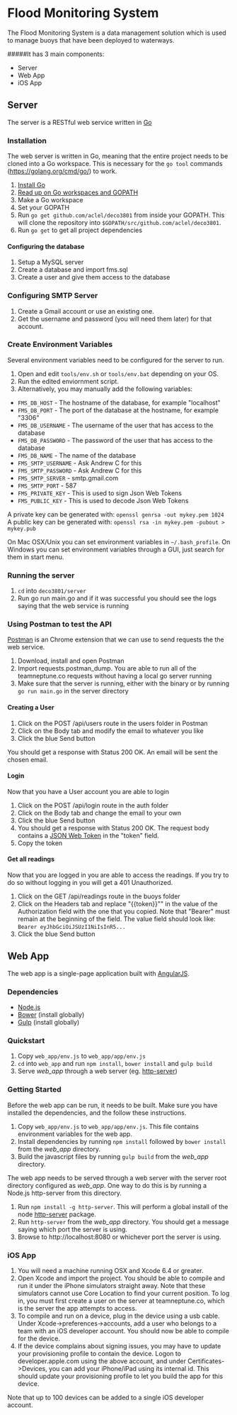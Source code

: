 # Flood Monitoring System

The Flood Monitoring System is a data management solution which is used to manage buoys that have been deployed to waterways.

#####It has 3 main components:
- Server
- Web App
- iOS App

## Server

The server is a RESTful web service written in [Go](https://golang.org/)

### Installation

The web server is written in Go, meaning that the entire project needs to be cloned into a Go workspace. This is necessary for the `go tool` commands (https://golang.org/cmd/go/) to work.

1. [Install Go](https://golang.org/doc/install) 
2. [Read up on Go workspaces and GOPATH](https://golang.org/doc/code.html)
3. Make a Go workspace
4. Set your GOPATH
5. Run `go get github.com/aclel/deco3801` from inside your GOPATH. This will clone the repository into `$GOPATH/src/github.com/aclel/deco3801`.
6. Run `go get` to get all project dependencies

#### Configuring the database

1. Setup a MySQL server
2. Create a database and import fms.sql
3. Create a user and give them access to the database

### Configuring SMTP Server

1. Create a Gmail account or use an existing one. 
2. Get the username and password (you will need them later) for that account.

### Create Environment Variables

Several environment variables need to be configured for the server to run.

1. Open and edit `tools/env.sh` or `tools/env.bat` depending on your OS.
2. Run the edited enviornment script.  
3. Alternatively, you may manually add the following variables:
- `FMS_DB_HOST` - The hostname of the database, for example "localhost"
- `FMS_DB_PORT` - The port of the database at the hostname, for example "3306"
- `FMS_DB_USERNAME` - The username of the user that has access to the database
- `FMS_DB_PASSWORD` - The password of the user that has access to the database
- `FMS_DB_NAME` - The name of the database
- `FMS_SMTP_USERNAME` - Ask Andrew C for this
- `FMS_SMTP_PASSWORD` - Ask Andrew C for this
- `FMS_SMTP_SERVER` - smtp.gmail.com
- `FMS_SMTP_PORT` - 587
- `FMS_PRIVATE_KEY` - This is used to sign Json Web Tokens
- `FMS_PUBLIC_KEY` - This is used to decode Json Web Tokens

A private key can be generated with: `openssl genrsa -out mykey.pem 1024`  
A public key can be generated with: `openssl rsa -in mykey.pem -pubout > mykey.pub`

On Mac OSX/Unix you can set environment variables in `~/.bash_profile`.
On Windows you can set environment variables through a GUI, just search for them in start menu.

### Running the server
1. `cd` into `deco3801/server`
2. Run go run main.go and if it was successful you should see the logs saying that the web service is running


### Using Postman to test the API

[Postman](https://chrome.google.com/webstore/detail/postman/fhbjgbiflinjbdggehcddcbncdddomop?hl=en) is an Chrome extension that we can use to send requests the the web service.

1. Download, install and open Postman
2. Import requests.postman_dump. You are able to run all of the teamneptune.co requests without having a local go server running
3. Make sure that the server is running, either with the binary or by running `go run main.go` in the server directory

#### Creating a User

1. Click on the POST /api/users route in the users folder in Postman
2. Click on the Body tab and modify the email to whatever you like
3. Click the blue Send button

You should get a response with Status 200 OK. An email will be sent the chosen email.

#### Login

Now that you have a User account you are able to login

1. Click on the POST /api/login route in the auth folder
2. Click on the Body tab and change the email to your own
3. Click the blue Send button
4. You should get a response with Status 200 OK. The request body contains a [JSON Web Token](http://jwt.io/) in the "token" field.
5. Copy the token 

#### Get all readings

Now that you are logged in you are able to access the readings. If you try to do so without logging in you will get a 401 Unauthorized.

1. Click on the GET /api/readings route in the buoys folder
2. Click on the Headers tab and replace "{{token}}"" in the value of the Authorization field with the one that you copied. Note that "Bearer" must remain at the beginning of the field. The value field should look like: `Bearer eyJhbGciOiJSUzI1NiIsInR5...`
3. Click the blue Send button

## Web App

The web app is a single-page application built with [AngularJS](https://angularjs.org/).

### Dependencies

 - [Node.js](https://nodejs.org/)
 - [Bower](http://bower.io/) (install globally)
 - [Gulp](http://gulpjs.com/) (install globally)

### Quickstart

1. Copy `web_app/env.js` to `web_app/app/env.js`
2. `cd` into `web_app` and run `npm install`, `bower install` and `gulp build`
3. Serve *web_app* through a web server (eg. [http-server](https://www.npmjs.com/package/http-server))

### Getting Started

Before the web app can be run, it needs to be built. Make sure you have installed the dependencies, and the follow these instructions.

 1. Copy `web_app/env.js` to `web_app/app/env.js`. This file contains environment variables for the web app.
 2. Install dependencies by running `npm install` followed by `bower install` from the *web_app* directory.
 3. Build the javascript files by running `gulp build` from the *web_app* directory.

The web app needs to be served through a web server with the server root directory configured as *web_app*. One way to do this is by running a Node.js http-server from this directory.

 1. Run `npm install -g http-server`. This will perform a global install of the node [http-server](https://www.npmjs.com/package/http-server) package.
 2. Run `http-server` from the *web_app* directory. You should get a message saying which port the server is using.
 3. Browse to http://localhost:8080 or whichever port the server is using.

 ### iOS App

1. You will need a machine running OSX and Xcode 6.4 or greater. 
2. Open Xcode and import the project. You should be able to compile and run it under the iPhone simulators straight away. Note that these simulators cannot use Core Location to find your current position. To log in, you must first create a user on the server at teamneptune.co, which is the server the app attempts to access.
3. To compile and run on a device, plug in the device using a usb cable. Under Xcode->preferences->accounts, add a user who belongs to a team with an iOS developer account. You should now be able to compile for the device.
4. If the device complains about signing issues, you may have to update your provisioning profile to contain the device. Logon to developer.apple.com using the above account, and under Certificates->Devices, you can add your iPhone/iPad using its internal id. This should update your provisioning profile to let you build the app for this device.

Note that up to 100 devices can be added to a single iOS developer account.
